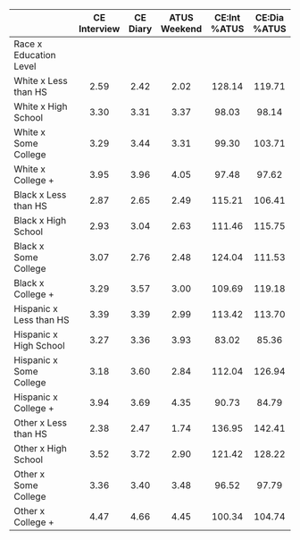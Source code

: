 
|                      | CE<br>Interview |  CE<br>Diary | ATUS<br>Weekend | CE:Int<br>%ATUS | CE:Dia<br>%ATUS |
| -------------------- | :----------: | :----------: | :----------: | :----------: | :----------: |
| Race x Education Level |              |              |              |              |              |
| White x Less than HS |         2.59 |         2.42 |         2.02 |       128.14 |       119.71 |
| White x High School  |         3.30 |         3.31 |         3.37 |        98.03 |        98.14 |
| White x Some College |         3.29 |         3.44 |         3.31 |        99.30 |       103.71 |
| White x College +    |         3.95 |         3.96 |         4.05 |        97.48 |        97.62 |
| Black x Less than HS |         2.87 |         2.65 |         2.49 |       115.21 |       106.41 |
| Black x High School  |         2.93 |         3.04 |         2.63 |       111.46 |       115.75 |
| Black x Some College |         3.07 |         2.76 |         2.48 |       124.04 |       111.53 |
| Black x College +    |         3.29 |         3.57 |         3.00 |       109.69 |       119.18 |
| Hispanic x Less than HS |         3.39 |         3.39 |         2.99 |       113.42 |       113.70 |
| Hispanic x High School |         3.27 |         3.36 |         3.93 |        83.02 |        85.36 |
| Hispanic x Some College |         3.18 |         3.60 |         2.84 |       112.04 |       126.94 |
| Hispanic x College + |         3.94 |         3.69 |         4.35 |        90.73 |        84.79 |
| Other x Less than HS |         2.38 |         2.47 |         1.74 |       136.95 |       142.41 |
| Other x High School  |         3.52 |         3.72 |         2.90 |       121.42 |       128.22 |
| Other x Some College |         3.36 |         3.40 |         3.48 |        96.52 |        97.79 |
| Other x College +    |         4.47 |         4.66 |         4.45 |       100.34 |       104.74 |

